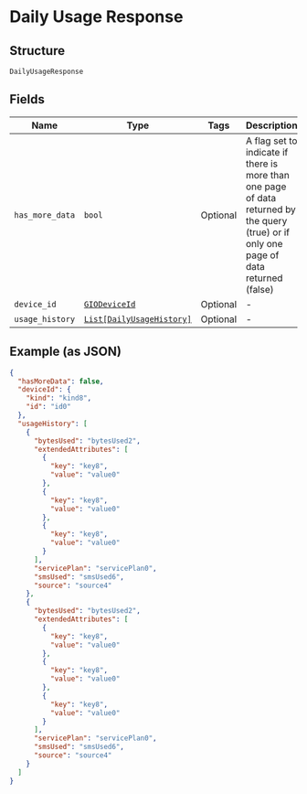
# Daily Usage Response

## Structure

`DailyUsageResponse`

## Fields

| Name | Type | Tags | Description |
|  --- | --- | --- | --- |
| `has_more_data` | `bool` | Optional | A flag set to indicate if there is more than one page of data returned by the query (true) or if only one page of data returned (false) |
| `device_id` | [`GIODeviceId`](../../doc/models/gio-device-id.md) | Optional | - |
| `usage_history` | [`List[DailyUsageHistory]`](../../doc/models/daily-usage-history.md) | Optional | - |

## Example (as JSON)

```json
{
  "hasMoreData": false,
  "deviceId": {
    "kind": "kind8",
    "id": "id0"
  },
  "usageHistory": [
    {
      "bytesUsed": "bytesUsed2",
      "extendedAttributes": [
        {
          "key": "key8",
          "value": "value0"
        },
        {
          "key": "key8",
          "value": "value0"
        },
        {
          "key": "key8",
          "value": "value0"
        }
      ],
      "servicePlan": "servicePlan0",
      "smsUsed": "smsUsed6",
      "source": "source4"
    },
    {
      "bytesUsed": "bytesUsed2",
      "extendedAttributes": [
        {
          "key": "key8",
          "value": "value0"
        },
        {
          "key": "key8",
          "value": "value0"
        },
        {
          "key": "key8",
          "value": "value0"
        }
      ],
      "servicePlan": "servicePlan0",
      "smsUsed": "smsUsed6",
      "source": "source4"
    }
  ]
}
```

